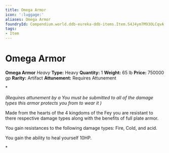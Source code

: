```yaml
---
title: Omega Armor
icon: ':luggage:'
aliases: Omega Armor
foundryId: Compendium.world.ddb-eureka-ddb-items.Item.S4J4ym7M93OLCqvA
tags:
- Item
---
```


# Omega Armor

**Omega Armor**
_Heavy_
**Type:** Heavy
**Quantity:** 1
**Weight:** 65 lb
**Price:** 750000 gp
**Rarity:** Artifact
**Attunement:** Requires Attunement

*<div class="item-attunement"><i>(Requires attunement by a You must be submitted to all of the damage types this armor protects you from to wear it )</i><p>Made from the hearts of the 4 kingdoms of the Fey you are resistant to there respective damage types along with the benefits of full plate armor. 

You gain resistances to the following damage types: Fire, Cold, and acid.

You gain the ability to heal yourself 10HP. </p>*
